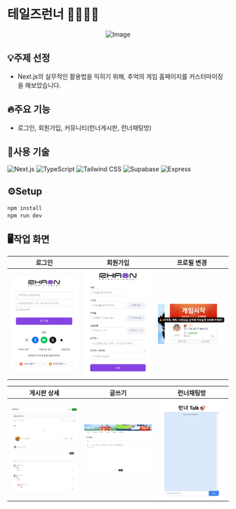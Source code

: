 # 테일즈런너 🏃‍♂️🏃‍♀️

<p align="center">
    <img src="https://github.com/user-attachments/assets/da9aeba2-d76d-46b3-ba7c-0bd30bde7bc2" alt="Image" width="250">
</p>


## 💡주제 선정
- Next.js의 실무적인 활용법을 익히기 위해, 추억의 게임 홈페이지를 커스터마이징을 해보았습니다.

  
## 🔥주요 기능
-  로그인, 회원가입, 커뮤니티(런너게시판, 런너채팅방)


## 🚀사용 기술 

  ![Next.js](https://img.shields.io/badge/Next.js-000000?logo=nextdotjs&logoColor=white&style=flat-square)
  ![TypeScript](https://img.shields.io/badge/TypeScript-3178C6?logo=typescript&logoColor=white&style=flat-square)
  ![Tailwind CSS](https://img.shields.io/badge/Tailwind_CSS-06B6D4?logo=tailwindcss&logoColor=white&style=flat-square)
  ![Supabase](https://img.shields.io/badge/Supabase-3ECF8E?logo=supabase&logoColor=white&style=flat-square)
  ![Express](https://img.shields.io/badge/Express-000000?logo=express&logoColor=white&style=flat-square)



## ⚙️Setup

```sh
npm install
npm run dev
```


## 🖥️작업 화면 


| 로그인 | 회원가입 | 프로필 변경 |
|------------|------------|------------|
| <img src="public/images/login.png" style="width: 300px; max-height: 400px; height: auto; display: block; margin: auto;"> | <img src="public/images/signup.png" style="width: 300px; max-height: 400px; height: auto; display: block; margin: auto;"> | <img src="public/images/profile.png" style="width: 300px; max-height: 400px; height: auto; display: block; margin: auto;"> |

| 게시판 상세 | 글쓰기 | 런너채팅방 |
|------------|------------|------------|
| <img src="public/images/board-detail.png" style="width: 300px; max-height: 400px; height: auto; display: block; margin: auto;"> | <img src="public/images/write.png" style="width: 300px; max-height: 400px; height: auto; display: block; margin: auto;"> | <img src="public/images/chat.gif" style="width: 300px; max-height: 400px; height: auto; display: block; margin: auto;"> |



